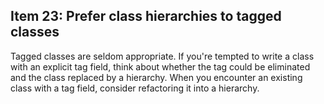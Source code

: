 ## Item 23: Prefer class hierarchies to tagged classes

Tagged classes are seldom appropriate. If you're tempted to write a class
with an explicit tag field, think about whether the tag could be eliminated
and the class replaced by a hierarchy. When you encounter an existing class
with a tag field, consider refactoring it into a hierarchy.